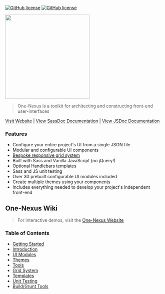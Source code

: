 [![GitHub license](https://img.shields.io/badge/license-MIT-blue.svg)](https://github.com/esr360/One-Nexus/blob/master/LICENSE)
[![GitHub license](https://api.travis-ci.org/esr360/One-Nexus.svg)](https://travis-ci.org/esr360/One-Nexus)

<img src="https://raw.githubusercontent.com/esr360/One-Nexus/master/src/images/logo.png" width="270">

> One-Nexus is a toolkit for architecting and constructing front-end user-interfaces

[Visit Website](http://esr360.github.io/One-Nexus/) | 
[View SassDoc Documentation](http://esr360.github.io/One-Nexus/docs/sass) |
[View JSDoc Documentation](http://esr360.github.io/One-Nexus/docs/sass)

### Features

* Configure your entire project's UI from a single JSON file
* Modular and configurable UI components
* [Bespoke responsive grid system](https://github.com/esr360/One-Nexus#responsive-grid-system)
* Built with Sass and Vanilla JavaScript (no jQuery!)
* Optional Handlebars templates
* Sass and JS unit testing
* Over 30 prebuilt configurable UI modules included
* Create multiple themes using your components
* Includes everything needed to develop your project's independent front-end

## One-Nexus Wiki

> For interactive demos, visit the [One-Nexus Website](#TODO)

### Table of Contents

* [Getting Started](https://github.com/esr360/One-Nexus/wiki/Tools)
* [Introduction](https://github.com/esr360/One-Nexus/wiki/Introduction)
* [UI Modules](https://github.com/esr360/One-Nexus/wiki/UI-Modules)
* [Themes](https://github.com/esr360/One-Nexus/wiki/Themes)
* [Tools](https://github.com/esr360/One-Nexus/wiki/Tools)
* [Grid System](https://github.com/esr360/One-Nexus/wiki/Grid-System)
* [Templates](https://github.com/esr360/One-Nexus/wiki/Templates)
* [Unit Testing](https://github.com/esr360/One-Nexus/wiki/Unit-Testing)
* [Build/Grunt Tools](https://github.com/esr360/One-Nexus/wiki/Build-Grunt-Tools)